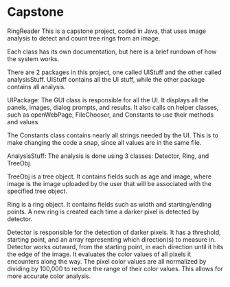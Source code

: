 # Capstone
RingReader
This is a capstone project, coded in Java, that uses image analysis to detect and count tree rings from an image.

Each class has its own documentation, but here is a brief rundown of how the system works.

There are 2 packages in this project, one called UIStuff and the other called analysisStuff.
UIStuff contains all the UI stuff, while the other package contains all analysis.

UIPackage:
The GUI class is responsible for all the UI. It displays all the panels, images, dialog prompts, and results.
It also calls on helper classes, such as openWebPage, FileChooser, and Constants to use their methods and values

The Constants class contains nearly all strings needed by the UI. This is to make changing the code a snap, since all values are in the same file.

AnalysisStuff:
The analysis is done using 3 classes: Detector, Ring, and TreeObj.

TreeObj is a tree object. It contains fields such as age and image, where image is the image uploaded by the user that will be associated with the specified tree object.

Ring is a ring object. It contains fields such as width and starting/ending points. A new ring is created each time a darker pixel is detected by detector.

Detector is responsible for the detection of darker pixels. It has a threshold, starting point, and an array representing which direction(s) to measure in. Detector works outward, from the starting point, in each direction until it hits the edge of the image. It evaluates the color values of all pixels it encounters along the way. The pixel color values are all normalized by dividing by 100,000 to reduce the range of their color values. This allows for more accurate color analysis.
